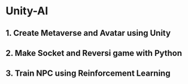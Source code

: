 # Unity-AI

## 1. Create Metaverse and Avatar using Unity
## 2. Make Socket and Reversi game with Python
## 3. Train NPC using Reinforcement Learning 
